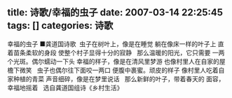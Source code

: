 title: 诗歌/幸福的虫子
date: 2007-03-14 22:25:45
tags: []
categories: 诗歌
---
  幸福的虫子
   ■龚道国诗歌&nbsp;
  虫子在树叶上，像是在睡觉 躺在像床一样的叶子上 直着苗条柔软的身段
  使整个村子显得十分的寂静
  &nbsp;
  那么温暖的阳光，它只需要 一两个光斑。偶尔蠕动一下头 幸福的样子，像是在清风里梦游 也像村里人在自家的屋檐下微笑
  &nbsp;
  虫子也偶尔往下面咬一两口 便腹中裹蜜。顽皮的样子 像村里人吃着自家种植的青菜 声音细碎，像是<!-- more -->在梦里说话
  &nbsp;
  那么新鲜的叶子，带着春天的 面容，幸福地摇着
  &nbsp;
  选自龚道国组诗《乡村生活》
